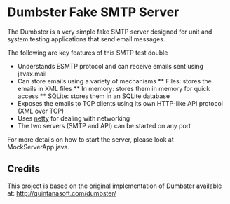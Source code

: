 Dumbster Fake SMTP Server
=========================
The Dumbster is a very simple fake SMTP server designed for unit and system
testing applications that send email messages.

The following are key features of this SMTP test double
* Understands ESMTP protocol and can receive emails sent using javax.mail
* Can store emails using a variety of mechanisms
** Files: stores the emails in XML files
** In memory: stores them in memory for quick access
** SQLite: stores them in an SQLite database
* Exposes the emails to TCP clients using its own HTTP-like API protocol (XML over TCP)
* Uses [netty](http://netty.io) for dealing with networking 
* The two servers (SMTP and API) can be started on any port

For more details on how to start the server, please look at MockServerApp.java.

## Credits
This project is based on the original implementation of Dumbster available at: http://quintanasoft.com/dumbster/

